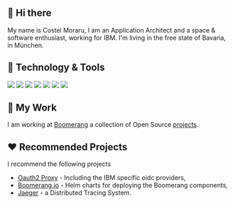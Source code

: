 ## 👋 Hi there

My name is Costel Moraru, I am an Application Architect and a space & software enthusiast, working for IBM. I'm living in the free state of Bavaria, in München.
<!--
Here are some ideas to get you started:
- 🔭 I’m currently working on ...
- 🌱 I’m currently learning ...
- 👯 I’m looking to collaborate on ...
- 🤔 I’m looking for help with ...
- 💬 Ask me about ...
- 📫 How to reach me: ...
- 😄 Pronouns: ...
- ⚡ Fun fact: ...
-->



## 🔧 Technology & Tools

![](https://img.shields.io/badge/Editor-Eclipse-informational?style=flat&logo=eclipse&logoColor=white&color=047CC0)
![](https://img.shields.io/badge/Editor-VS_Code-informational?style=flat&logo=visual-studio-code&logoColor=white&color=047CC0)
![](https://img.shields.io/badge/Code-Java-informational?style=flat&logo=java&logoColor=white&color=047CC0)
![](https://img.shields.io/badge/Code-Golang-informational?style=flat&logo=go&logoColor=white&color=047CC0)
![](https://img.shields.io/badge/Code-JavaScript-informational?style=flat&logo=javascript&logoColor=white&color=047CC0)
![](https://img.shields.io/badge/Tools-Kubernetes-informational?style=flat&logo=kubernetes&logoColor=white&color=047CC0)
![](https://img.shields.io/badge/Tools-Red_Hat_OpenShift-informational?style=flat&logo=red-hat-open-shift&logoColor=white&color=047CC0)

## 🔭 My Work

I am working at [Boomerang](https://useboomerang.io) a collection of Open Source [projects](https://github.com/boomerang-io).

## ❤️ Recommended Projects

I recommend the following projects
- [Oauth2 Proxy](https://github.com/boomerang-io/oauth2-proxy) - Including the IBM specific oidc providers,
- [Boomerang.io](https://github.com/boomerang-io/charts) - Helm charts for deploying the Boomerang components, 
- [Jaeger](https://github.com/jaegertracing/jaeger) - a Distributed Tracing System. 

